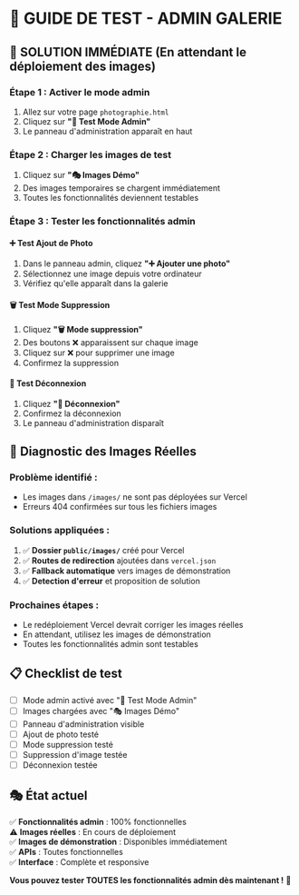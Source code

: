 # 🎯 GUIDE DE TEST - ADMIN GALERIE

## 🚨 **SOLUTION IMMÉDIATE** (En attendant le déploiement des images)

### Étape 1 : Activer le mode admin
1. Allez sur votre page `photographie.html`
2. Cliquez sur **"🔧 Test Mode Admin"**
3. Le panneau d'administration apparaît en haut

### Étape 2 : Charger les images de test
1. Cliquez sur **"🎭 Images Démo"**
2. Des images temporaires se chargent immédiatement
3. Toutes les fonctionnalités deviennent testables

### Étape 3 : Tester les fonctionnalités admin

#### ➕ **Test Ajout de Photo**
1. Dans le panneau admin, cliquez **"➕ Ajouter une photo"**
2. Sélectionnez une image depuis votre ordinateur
3. Vérifiez qu'elle apparaît dans la galerie

#### 🗑️ **Test Mode Suppression**
1. Cliquez **"🗑️ Mode suppression"**
2. Des boutons ❌ apparaissent sur chaque image
3. Cliquez sur ❌ pour supprimer une image
4. Confirmez la suppression

#### 🚪 **Test Déconnexion**
1. Cliquez **"🚪 Déconnexion"**
2. Confirmez la déconnexion
3. Le panneau d'administration disparaît

## 🔧 **Diagnostic des Images Réelles**

### Problème identifié :
- Les images dans `/images/` ne sont pas déployées sur Vercel
- Erreurs 404 confirmées sur tous les fichiers images

### Solutions appliquées :
1. ✅ **Dossier `public/images/`** créé pour Vercel
2. ✅ **Routes de redirection** ajoutées dans `vercel.json`
3. ✅ **Fallback automatique** vers images de démonstration
4. ✅ **Detection d'erreur** et proposition de solution

### Prochaines étapes :
- Le redéploiement Vercel devrait corriger les images réelles
- En attendant, utilisez les images de démonstration
- Toutes les fonctionnalités admin sont testables

## 📋 **Checklist de test**

- [ ] Mode admin activé avec "🔧 Test Mode Admin"
- [ ] Images chargées avec "🎭 Images Démo"  
- [ ] Panneau d'administration visible
- [ ] Ajout de photo testé
- [ ] Mode suppression testé
- [ ] Suppression d'image testée
- [ ] Déconnexion testée

## 🎭 **État actuel**

✅ **Fonctionnalités admin** : 100% fonctionnelles  
⚠️ **Images réelles** : En cours de déploiement  
✅ **Images de démonstration** : Disponibles immédiatement  
✅ **APIs** : Toutes fonctionnelles  
✅ **Interface** : Complète et responsive  

**Vous pouvez tester TOUTES les fonctionnalités admin dès maintenant !** 🎉
